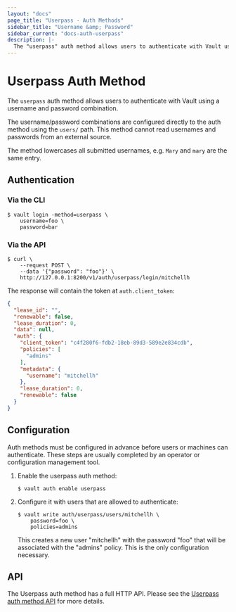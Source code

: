```yaml
---
layout: "docs"
page_title: "Userpass - Auth Methods"
sidebar_title: "Username &amp; Password"
sidebar_current: "docs-auth-userpass"
description: |-
  The "userpass" auth method allows users to authenticate with Vault using a username and password.
---
```


# Userpass Auth Method

The `userpass` auth method allows users to authenticate with Vault using
a username and password combination.

The username/password combinations are configured directly to the auth
method using the `users/` path. This method cannot read usernames and
passwords from an external source.

The method lowercases all submitted usernames, e.g. `Mary` and `mary` are the
same entry.

## Authentication

### Via the CLI

```text
$ vault login -method=userpass \
    username=foo \
    password=bar
```

### Via the API

```shell
$ curl \
    --request POST \
    --data '{"password": "foo"}' \
    http://127.0.0.1:8200/v1/auth/userpass/login/mitchellh
```

The response will contain the token at `auth.client_token`:

```json
{
  "lease_id": "",
  "renewable": false,
  "lease_duration": 0,
  "data": null,
  "auth": {
    "client_token": "c4f280f6-fdb2-18eb-89d3-589e2e834cdb",
    "policies": [
      "admins"
    ],
    "metadata": {
      "username": "mitchellh"
    },
    "lease_duration": 0,
    "renewable": false
  }
}
```

## Configuration

Auth methods must be configured in advance before users or machines can
authenticate. These steps are usually completed by an operator or configuration
management tool.

1. Enable the userpass auth method:

    ```text
    $ vault auth enable userpass
    ```

1. Configure it with users that are allowed to authenticate:

    ```text
    $ vault write auth/userpass/users/mitchellh \
        password=foo \
        policies=admins
    ```

    This creates a new user "mitchellh" with the password "foo" that will be
    associated with the "admins" policy. This is the only configuration
    necessary.

## API

The Userpass auth method has a full HTTP API. Please see the
[Userpass auth method API](/api/auth/userpass/index.html) for more
details.

